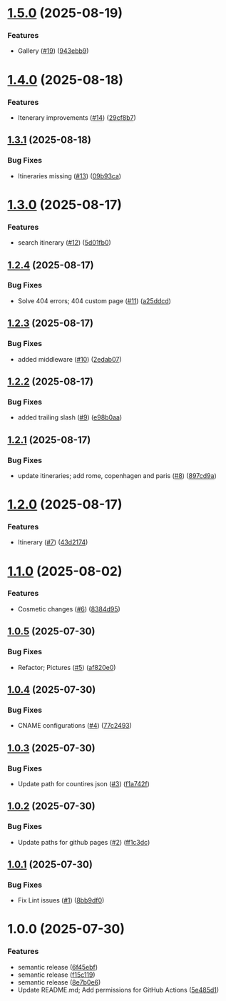 # [1.5.0](https://github.com/user-cube/visitedplaces/compare/v1.4.0...v1.5.0) (2025-08-19)


### Features

* Gallery ([#19](https://github.com/user-cube/visitedplaces/issues/19)) ([943ebb9](https://github.com/user-cube/visitedplaces/commit/943ebb9b6c7304048bfb3c1c538c3cf25c605e75))

# [1.4.0](https://github.com/user-cube/visitedplaces/compare/v1.3.1...v1.4.0) (2025-08-18)


### Features

* Itenerary improvements ([#14](https://github.com/user-cube/visitedplaces/issues/14)) ([29cf8b7](https://github.com/user-cube/visitedplaces/commit/29cf8b7e657dff9da247a6c8736357c216adc22d))

## [1.3.1](https://github.com/user-cube/visitedplaces/compare/v1.3.0...v1.3.1) (2025-08-18)


### Bug Fixes

* Itineraries missing ([#13](https://github.com/user-cube/visitedplaces/issues/13)) ([09b93ca](https://github.com/user-cube/visitedplaces/commit/09b93ca6de84d4237513172bea8579153b869e7e))

# [1.3.0](https://github.com/user-cube/visitedplaces/compare/v1.2.4...v1.3.0) (2025-08-17)


### Features

* search itinerary ([#12](https://github.com/user-cube/visitedplaces/issues/12)) ([5d01fb0](https://github.com/user-cube/visitedplaces/commit/5d01fb0b43112642be8412d9d71207c76f1a91f3))

## [1.2.4](https://github.com/user-cube/visitedplaces/compare/v1.2.3...v1.2.4) (2025-08-17)


### Bug Fixes

* Solve 404 errors; 404 custom page ([#11](https://github.com/user-cube/visitedplaces/issues/11)) ([a25ddcd](https://github.com/user-cube/visitedplaces/commit/a25ddcdf0d0d4fae005b06328ec569fb5328665d))

## [1.2.3](https://github.com/user-cube/visitedplaces/compare/v1.2.2...v1.2.3) (2025-08-17)


### Bug Fixes

* added middleware ([#10](https://github.com/user-cube/visitedplaces/issues/10)) ([2edab07](https://github.com/user-cube/visitedplaces/commit/2edab0799b9262bf851c39ccde96fbc724e447ad))

## [1.2.2](https://github.com/user-cube/visitedplaces/compare/v1.2.1...v1.2.2) (2025-08-17)


### Bug Fixes

* added trailing slash ([#9](https://github.com/user-cube/visitedplaces/issues/9)) ([e98b0aa](https://github.com/user-cube/visitedplaces/commit/e98b0aa61d2a6d58d087cecc8f634c8178e53f24))

## [1.2.1](https://github.com/user-cube/visitedplaces/compare/v1.2.0...v1.2.1) (2025-08-17)


### Bug Fixes

* update itineraries; add rome, copenhagen and paris ([#8](https://github.com/user-cube/visitedplaces/issues/8)) ([897cd9a](https://github.com/user-cube/visitedplaces/commit/897cd9ab9b64ffec283af5c831d869b59d799825))

# [1.2.0](https://github.com/user-cube/visitedplaces/compare/v1.1.0...v1.2.0) (2025-08-17)


### Features

* Itinerary ([#7](https://github.com/user-cube/visitedplaces/issues/7)) ([43d2174](https://github.com/user-cube/visitedplaces/commit/43d21749b814734e89944d483ca5f878bd8c449f))

# [1.1.0](https://github.com/user-cube/visitedplaces/compare/v1.0.5...v1.1.0) (2025-08-02)


### Features

* Cosmetic changes ([#6](https://github.com/user-cube/visitedplaces/issues/6)) ([8384d95](https://github.com/user-cube/visitedplaces/commit/8384d952238ae719453c789aef261938373c7dfd))

## [1.0.5](https://github.com/user-cube/visitedplaces/compare/v1.0.4...v1.0.5) (2025-07-30)


### Bug Fixes

* Refactor; Pictures ([#5](https://github.com/user-cube/visitedplaces/issues/5)) ([af820e0](https://github.com/user-cube/visitedplaces/commit/af820e01f716e712a7c1b4c5b52432c580e234b3))

## [1.0.4](https://github.com/user-cube/visitedplaces/compare/v1.0.3...v1.0.4) (2025-07-30)


### Bug Fixes

* CNAME configurations ([#4](https://github.com/user-cube/visitedplaces/issues/4)) ([77c2493](https://github.com/user-cube/visitedplaces/commit/77c24937ab3d3579f43f6ca85aaff34ddd174cf2))

## [1.0.3](https://github.com/user-cube/visitedplaces/compare/v1.0.2...v1.0.3) (2025-07-30)


### Bug Fixes

* Update path for countires json ([#3](https://github.com/user-cube/visitedplaces/issues/3)) ([f1a742f](https://github.com/user-cube/visitedplaces/commit/f1a742f321a683a116edc824ba53aa98ec05826c))

## [1.0.2](https://github.com/user-cube/visitedplaces/compare/v1.0.1...v1.0.2) (2025-07-30)


### Bug Fixes

* Update paths for github pages ([#2](https://github.com/user-cube/visitedplaces/issues/2)) ([ff1c3dc](https://github.com/user-cube/visitedplaces/commit/ff1c3dc764dfd8f2536ce7aee4a3f041226e891f))

## [1.0.1](https://github.com/user-cube/visitedplaces/compare/v1.0.0...v1.0.1) (2025-07-30)


### Bug Fixes

* Fix Lint issues ([#1](https://github.com/user-cube/visitedplaces/issues/1)) ([8bb9df0](https://github.com/user-cube/visitedplaces/commit/8bb9df03ca9edee48b990d3ea0731a55bffbf980))

# 1.0.0 (2025-07-30)


### Features

* semantic release ([6f45ebf](https://github.com/user-cube/visitedplaces/commit/6f45ebf45f0884c29d45517b2c1b60147671b988))
* semantic release ([f15c119](https://github.com/user-cube/visitedplaces/commit/f15c11972132a58452388ec64102498baba4915f))
* semantic release ([8e7b0e6](https://github.com/user-cube/visitedplaces/commit/8e7b0e67d8e56431ed8dc0e1cb9d2783ae107341))
* Update README.md; Add permissions for GitHub Actions ([5e485d1](https://github.com/user-cube/visitedplaces/commit/5e485d1812cec6ceccfcfa056b3426fd70204473))
